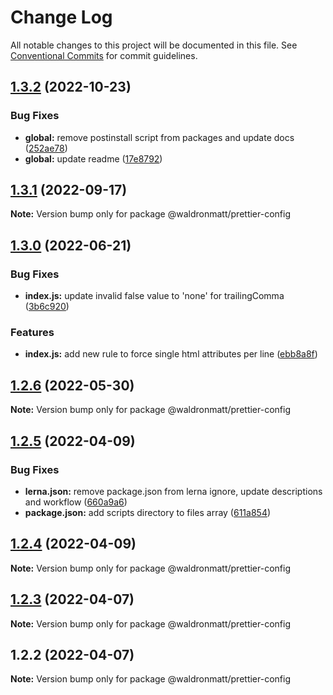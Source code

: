 # Change Log

All notable changes to this project will be documented in this file.
See [Conventional Commits](https://conventionalcommits.org) for commit guidelines.

## [1.3.2](https://github.com/waldronmatt/shareable-configs/compare/@waldronmatt/prettier-config@1.3.1...@waldronmatt/prettier-config@1.3.2) (2022-10-23)

### Bug Fixes

- **global:** remove postinstall script from packages and update docs ([252ae78](https://github.com/waldronmatt/shareable-configs/commit/252ae787ec89902f130ee28d2af63255fdfabb4d))
- **global:** update readme ([17e8792](https://github.com/waldronmatt/shareable-configs/commit/17e879243244bf28136e24deef02522147abe451))

## [1.3.1](https://github.com/waldronmatt/shareable-configs/compare/@waldronmatt/prettier-config@1.3.0...@waldronmatt/prettier-config@1.3.1) (2022-09-17)

**Note:** Version bump only for package @waldronmatt/prettier-config

## [1.3.0](https://github.com/waldronmatt/shareable-configs/compare/@waldronmatt/prettier-config@1.2.6...@waldronmatt/prettier-config@1.3.0) (2022-06-21)

### Bug Fixes

- **index.js:** update invalid false value to 'none' for trailingComma ([3b6c920](https://github.com/waldronmatt/shareable-configs/commit/3b6c92091a621a8f53da4de144216e1b0e7d6ef2))

### Features

- **index.js:** add new rule to force single html attributes per line ([ebb8a8f](https://github.com/waldronmatt/shareable-configs/commit/ebb8a8ffe4461f47e1f53d759eec79073c6c9caa))

## [1.2.6](https://github.com/waldronmatt/shareable-configs/compare/@waldronmatt/prettier-config@1.2.5...@waldronmatt/prettier-config@1.2.6) (2022-05-30)

**Note:** Version bump only for package @waldronmatt/prettier-config

## [1.2.5](https://github.com/waldronmatt/shareable-configs/compare/@waldronmatt/prettier-config@1.2.4...@waldronmatt/prettier-config@1.2.5) (2022-04-09)

### Bug Fixes

- **lerna.json:** remove package.json from lerna ignore, update descriptions and workflow ([660a9a6](https://github.com/waldronmatt/shareable-configs/commit/660a9a60858863dca1d4b87cb0a3c49ffd2186b6))
- **package.json:** add scripts directory to files array ([611a854](https://github.com/waldronmatt/shareable-configs/commit/611a8546f5c398404e5f226d61b5b42939944cc9))

## [1.2.4](https://github.com/waldronmatt/shareable-configs/compare/@waldronmatt/prettier-config@1.2.3...@waldronmatt/prettier-config@1.2.4) (2022-04-09)

**Note:** Version bump only for package @waldronmatt/prettier-config

## [1.2.3](https://github.com/waldronmatt/shareable-configs/compare/@waldronmatt/prettier-config@1.2.2...@waldronmatt/prettier-config@1.2.3) (2022-04-07)

**Note:** Version bump only for package @waldronmatt/prettier-config

## 1.2.2 (2022-04-07)

**Note:** Version bump only for package @waldronmatt/prettier-config
